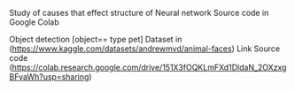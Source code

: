 Study of causes that effect structure of Neural network Source code in Google Colab

Object detection [object== type pet]
Dataset in (https://www.kaggle.com/datasets/andrewmvd/animal-faces)
Link Source code (https://colab.research.google.com/drive/151X3fOQKLmFXd1DldaN_2OXzxgBFyaWh?usp=sharing)
